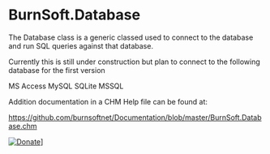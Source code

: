 # BurnSoft.Database

The Database class is a generic classed used to connect to the database and run SQL queries against that database.

Currently this is still under construction but plan to connect to the following database for the first version

MS Access
MySQL
SQLite
MSSQL

Addition documentation in a CHM Help file can be found at:

https://github.com/burnsoftnet/Documentation/blob/master/BurnSoft.Database.chm

[![Donate](https://www.paypalobjects.com/en_US/i/btn/btn_donateCC_LG.gif)](https://www.paypal.com/cgi-bin/webscr?cmd=_s-xclick&hosted_button_id=JSW8XEMQVH4BE)]
